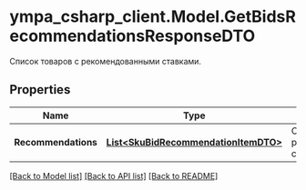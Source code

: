 # ympa_csharp_client.Model.GetBidsRecommendationsResponseDTO
Список товаров с рекомендованными ставками.

## Properties

Name | Type | Description | Notes
------------ | ------------- | ------------- | -------------
**Recommendations** | [**List&lt;SkuBidRecommendationItemDTO&gt;**](SkuBidRecommendationItemDTO.md) | Список товаров с рекомендованными ставками. | 

[[Back to Model list]](../README.md#documentation-for-models) [[Back to API list]](../README.md#documentation-for-api-endpoints) [[Back to README]](../README.md)

